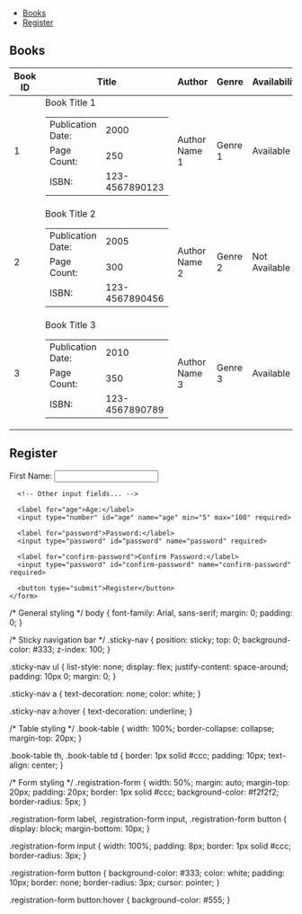 <!DOCTYPE html>
<html lang="en">
<head>
  <meta charset="UTF-8">
  <meta name="viewport" content="width=device-width, initial-scale=1.0">
  <link rel="stylesheet" href="styles.css">
  <title>Library System</title>
</head>
<body>
  <nav class="sticky-nav">
    <ul>
      <li><a href="#books">Books</a></li>
      <li><a href="#register">Register</a></li>
    </ul>
  </nav>

  <section id="books">
    <h1>Books</h1>
    <table class="book-table">
      <thead>
        <tr>
          <th>Book ID</th>
          <th>Title</th>
          <th>Author</th>
          <th>Genre</th>
          <th>Availability</th>
        </tr>
      </thead>
      <tbody>
        <tr>
          <td>1</td>
          <td>
            Book Title 1<br>
            <table class="nested-table">
              <tr>
                <td>Publication Date:</td>
                <td>2000</td>
              </tr>
              <tr>
                <td>Page Count:</td>
                <td>250</td>
              </tr>
              <tr>
                <td>ISBN:</td>
                <td>123-4567890123</td>
              </tr>
            </table>
          </td>
          <td>Author Name 1</td>
          <td>Genre 1</td>
          <td>Available</td>
        </tr>
        <tr>
          <td>2</td>
          <td>
            Book Title 2<br>
            <table class="nested-table">
              <tr>
                <td>Publication Date:</td>
                <td>2005</td>
              </tr>
              <tr>
                <td>Page Count:</td>
                <td>300</td>
              </tr>
              <tr>
                <td>ISBN:</td>
                <td>123-4567890456</td>
              </tr>
            </table>
          </td>
          <td>Author Name 2</td>
          <td>Genre 2</td>
          <td>Not Available</td>
        </tr>
        <tr>
          <td>3</td>
          <td>
            Book Title 3<br>
            <table class="nested-table">
              <tr>
                <td>Publication Date:</td>
                <td>2010</td>
              </tr>
              <tr>
                <td>Page Count:</td>
                <td>350</td>
              </tr>
              <tr>
                <td>ISBN:</td>
                <td>123-4567890789</td>
              </tr>
            </table>
          </td>
          <td>Author Name 3</td>
          <td>Genre 3</td>
          <td>Available</td>
        </tr>
      </tbody>
    </table>
  </section>

  <section id="register">
    <h1>Register</h1>
    <form class="registration-form">
      <label for="first-name">First Name:</label>
      <input type="text" id="first-name" name="first-name" required>

      <!-- Other input fields... -->
      
      <label for="age">Age:</label>
      <input type="number" id="age" name="age" min="5" max="100" required>

      <label for="password">Password:</label>
      <input type="password" id="password" name="password" required>

      <label for="confirm-password">Confirm Password:</label>
      <input type="password" id="confirm-password" name="confirm-password" required>

      <button type="submit">Register</button>
    </form>
  </section>

  <script>
    // Smooth scrolling for navigation links
    document.querySelectorAll('nav a[href^="#"]').forEach(anchor => {
      anchor.addEventListener('click', function (e) {
        e.preventDefault();

        document.querySelector(this.getAttribute('href')).scrollIntoView({
          behavior: 'smooth'
        });
      });
    });

    // Form validation
    document.querySelector('.registration-form').addEventListener('submit', function (e) {
      const password = document.getElementById('password').value;
      const confirmPassword = document.getElementById('confirm-password').value;

      if (password !== confirmPassword) {
        alert('Passwords do not match');
        e.preventDefault(); // Prevent form submission
      }
    });
  </script>
</body>
</html>
/* General styling */
body {
    font-family: Arial, sans-serif;
    margin: 0;
    padding: 0;
  }
  
  /* Sticky navigation bar */
  .sticky-nav {
    position: sticky;
    top: 0;
    background-color: #333;
    z-index: 100;
  }
  
  .sticky-nav ul {
    list-style: none;
    display: flex;
    justify-content: space-around;
    padding: 10px 0;
    margin: 0;
  }
  
  .sticky-nav a {
    text-decoration: none;
    color: white;
  }
  
  .sticky-nav a:hover {
    text-decoration: underline;
  }
  
  /* Table styling */
  .book-table {
    width: 100%;
    border-collapse: collapse;
    margin-top: 20px;
  }
  
  .book-table th, .book-table td {
    border: 1px solid #ccc;
    padding: 10px;
    text-align: center;
  }
  
  /* Form styling */
  .registration-form {
    width: 50%;
    margin: auto;
    margin-top: 20px;
    padding: 20px;
    border: 1px solid #ccc;
    background-color: #f2f2f2;
    border-radius: 5px;
  }
  
  .registration-form label, .registration-form input, .registration-form button {
    display: block;
    margin-bottom: 10px;
  }
  
  .registration-form input {
    width: 100%;
    padding: 8px;
    border: 1px solid #ccc;
    border-radius: 3px;
  }
  
  .registration-form button {
    background-color: #333;
    color: white;
    padding: 10px;
    border: none;
    border-radius: 3px;
    cursor: pointer;
  }
  
  .registration-form button:hover {
    background-color: #555;
  }
  

